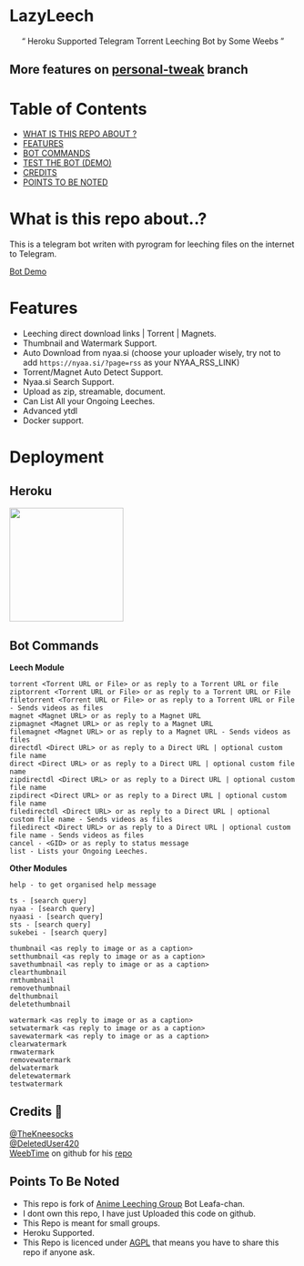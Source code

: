 # LazyLeech 

<p align="center">
“	Heroku Supported Telegram Torrent Leeching Bot by Some Weebs ” 

## More features on [personal-tweak](https://github.com/lostb053/lazyleech/tree/personal-tweak) branch

</p>

# Table of Contents
- [WHAT IS THIS REPO ABOUT ?](#what-is-this-repo-about)
- [FEATURES](#features)
- [BOT COMMANDS](#bot-commands)
- [TEST THE BOT (DEMO)](https://t.me/joinchat/HC7YmklXMSRPH3N2)
- [CREDITS](#credits-)
- [POINTS TO BE NOTED](#points-to-be-noted)

# What is this repo about..?
This is a telegram bot writen with pyrogram for leeching files on the internet to Telegram.

[Bot Demo](https://t.me/joinchat/HC7YmklXMSRPH3N2)

# Features
- Leeching direct download links | Torrent | Magnets.
- Thumbnail and Watermark Support.
- Auto Download from nyaa.si (choose your uploader wisely, try not to add `https://nyaa.si/?page=rss` as your NYAA_RSS_LINK)
- Torrent/Magnet Auto Detect Support.
- Nyaa.si Search Support.
- Upload as zip, streamable, document.
- Can List All your Ongoing Leeches.
- Advanced ytdl
- Docker support.

# Deployment
## Heroku
<p><a href="https://heroku.com/deploy?template=https://github.com/reaitten/lazyleech"> <img src="https://img.shields.io/badge/Deploy%20To%20Heroku-blueviolet?style=for-the-badge&logo=heroku" width="200""/></a></p>

## Bot Commands

**Leech Module**
```
torrent <Torrent URL or File> or as reply to a Torrent URL or file
ziptorrent <Torrent URL or File> or as reply to a Torrent URL or File
filetorrent <Torrent URL or File> or as reply to a Torrent URL or File - Sends videos as files
magnet <Magnet URL> or as reply to a Magnet URL
zipmagnet <Magnet URL> or as reply to a Magnet URL
filemagnet <Magnet URL> or as reply to a Magnet URL - Sends videos as files
directdl <Direct URL> or as reply to a Direct URL | optional custom file name
direct <Direct URL> or as reply to a Direct URL | optional custom file name
zipdirectdl <Direct URL> or as reply to a Direct URL | optional custom file name
zipdirect <Direct URL> or as reply to a Direct URL | optional custom file name
filedirectdl <Direct URL> or as reply to a Direct URL | optional custom file name - Sends videos as files
filedirect <Direct URL> or as reply to a Direct URL | optional custom file name - Sends videos as files
cancel - <GID> or as reply to status message
list - Lists your Ongoing Leeches.
```

**Other Modules**
```
help - to get organised help message

ts - [search query]
nyaa - [search query]
nyaasi - [search query]
sts - [search query]
sukebei - [search query]

thumbnail <as reply to image or as a caption>
setthumbnail <as reply to image or as a caption>
savethumbnail <as reply to image or as a caption>
clearthumbnail
rmthumbnail
removethumbnail
delthumbnail
deletethumbnail

watermark <as reply to image or as a caption>
setwatermark <as reply to image or as a caption>
savewatermark <as reply to image or as a caption>
clearwatermark
rmwatermark
removewatermark
delwatermark
deletewatermark
testwatermark
```

## Credits 📍

[@TheKneesocks](https://t.me/TheKneesocks)<br>
[@DeletedUser420](https://t.me/DeletedUser420)<br>
[WeebTime](https://github.com/WeebTime) on github for his [repo](https://github.com/WeebTime/Torrent-Bot-Lazyleech)

## Points To Be Noted 

- This repo is fork of [Anime Leeching Group](https://t.me/joinchat/BWHQ6lb_FmSP3pxfyYolfg) Bot Leafa-chan.
- I dont own this repo, I have just Uploaded this code on github.
- This Repo is meant for small groups.
- Heroku Supported.
- This Repo is licenced under [AGPL](https://github.com/ShinchanNohara1/Torrent-Bot-Lazyleech/blob/Master/LICENSE) that means you have to share this repo if anyone ask.
